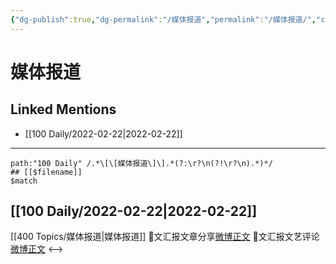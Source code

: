 ```yaml
---
{"dg-publish":true,"dg-permalink":"/媒体报道","permalink":"/媒体报道/","created":"2022-12-22T15:38:59.000+08:00","updated":"2023-01-04T14:09:04.008+08:00"}
---
```


# 媒体报道

## Linked Mentions
- [[100 Daily/2022-02-22\|2022-02-22]]


---

```expander
path:"100 Daily" /.*\[\[媒体报道\]\].*(?:\r?\n(?!\r?\n).*)*/
## [[$filename]]
$match
```
## [[100 Daily/2022-02-22\|2022-02-22]]
[[400 Topics/媒体报道\|媒体报道]]
🌟文汇报文章分享[微博正文](https://m.weibo.cn/6466290670/4739707592245607)
🌟文汇报文艺评论[微博正文](https://m.weibo.cn/6466290670/4739769161225663)
<-->